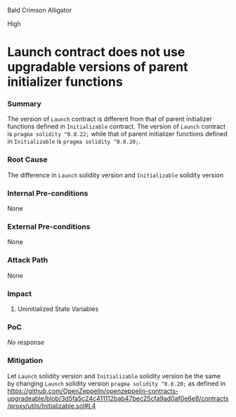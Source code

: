 Bald Crimson Alligator

High

# Launch contract does not use upgradable versions of parent initializer functions

### Summary

The version of `Launch` contract is different from that of parent initializer functions defined in `Initializable` contract. The version of `Launch` contract is `pragma solidity ^0.8.22;` while that of parent initializer functions defined in `Initializable` is `pragma solidity ^0.8.20;`.

### Root Cause

 The difference in `Launch` solidity version and `Initializable`  solidity version

### Internal Pre-conditions

 None

### External Pre-conditions

None

### Attack Path

None

### Impact

1. Uninitialized State Variables

### PoC

_No response_

### Mitigation

 Let `Launch` solidity version and `Initializable`  solidity version be the same by changing `Launch` solidity version `pragma solidity ^0.8.20;` as defined in https://github.com/OpenZeppelin/openzeppelin-contracts-upgradeable/blob/3d5fa5c24c411112bab47bec25cfa9ad0af0e6e8/contracts/proxy/utils/Initializable.sol#L4
